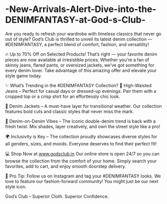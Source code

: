 # -New-Arrivals-Alert-Dive-into-the-DENIMFANTASY-at-God-s-Club-

Are you ready to refresh your wardrobe with timeless classics that never go out of style? God’s Club is thrilled to unveil its latest denim collection — #DENIMFANTASY, a perfect blend of comfort, fashion, and versatility!

🔥 Up to 70% Off on Selected Products!
That’s right — your favorite denim pieces are now available at irresistible prices. Whether you're a fan of skinny jeans, flared pants, or oversized jackets, we’ve got something for every denim lover. Take advantage of this amazing offer and elevate your style game today.

✨ What’s Trending in the #DENIMFANTASY Collection?
👖 High-Waisted Jeans – Perfect for casual days or dressed-up evenings. Pair them with a cropped top or a crisp shirt for an effortlessly chic look.

🧥 Denim Jackets – A must-have layer for transitional weather. Our collection features bold cuts and classic styles that never miss the mark.

🖤 Denim-on-Denim Vibes – The iconic double-denim trend is back with a fresh twist. Mix shades, layer creatively, and own the street style like a pro!

🌍 Inclusivity is Key – The collection proudly showcases diverse styles for all genders, sizes, and moods. Everyone deserves to find their perfect fit!

💻 Shop Now at www.godsclub.in
Our online store is open 24/7 so you can browse the collection from the comfort of your home. Simply search your favorites, add to cart, and enjoy smooth doorstep delivery.

💬 Pro Tip: Follow us on Instagram and tag your #DENIMFANTASY looks. We love to feature our fashion-forward community! You might just be our next style icon.

God’s Club – Superior Cloth. Superior Confidence.
